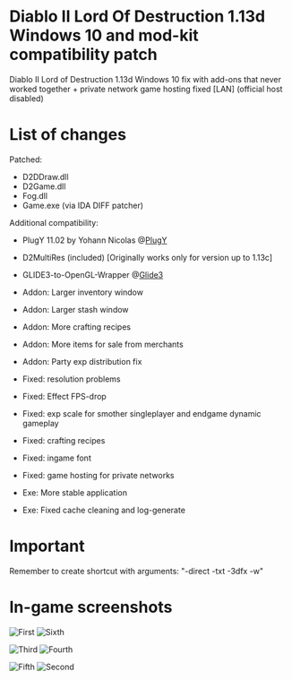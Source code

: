 # Diablo II Lord Of Destruction 1.13d Windows 10 and mod-kit compatibility patch
Diablo II Lord of Destruction 1.13d Windows 10 fix with add-ons that never worked together + private network game hosting fixed [LAN] (official host disabled)
# List of changes
Patched:
* D2DDraw.dll
* D2Game.dll
* Fog.dll
* Game.exe (via IDA DIFF patcher)


Additional compatibility:
* PlugY 11.02 by Yohann Nicolas @[PlugY](http://plugy.free.fr/en/)
* D2MultiRes (included) [Originally works only for version up to 1.13c]
* GLIDE3-to-OpenGL-Wrapper @[Glide3](http://www.svenswrapper.de/english/)

* Addon: Larger inventory window
* Addon: Larger stash window
* Addon: More crafting recipes
* Addon: More items for sale from merchants
* Addon: Party exp distribution fix
* Fixed: resolution problems
* Fixed: Effect FPS-drop
* Fixed: exp scale for smother singleplayer and endgame dynamic gameplay
* Fixed: crafting recipes
* Fixed: ingame font
* Fixed: game hosting for private networks
* Exe: More stable application
* Exe: Fixed cache cleaning and log-generate
# Important
Remember to create shortcut with arguments: "-direct -txt -3dfx -w"

# In-game screenshots
![First](http://nirray.bplaced.net/Download/Github/d2/1.jpg)
![Sixth](http://nirray.bplaced.net/Download/Github/d2/6.jpg)

![Third](http://nirray.bplaced.net/Download/Github/d2/3.jpg)
![Fourth](http://nirray.bplaced.net/Download/Github/d2/4.PNG)

![Fifth](http://nirray.bplaced.net/Download/Github/d2/5.PNG)
![Second](http://nirray.bplaced.net/Download/Github/d2/2.jpg)
